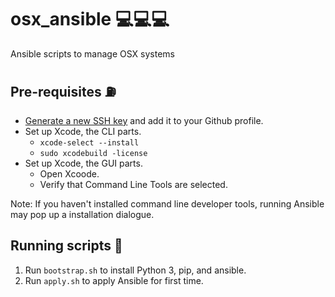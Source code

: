 # osx_ansible 💻💻💻
Ansible scripts to manage OSX systems

## Pre-requisites ⛽

* [Generate a new SSH key](https://docs.github.com/en/authentication/connecting-to-github-with-ssh/generating-a-new-ssh-key-and-adding-it-to-the-ssh-agent) and add it to your Github profile.
* Set up Xcode, the CLI parts.
    * `xcode-select --install`
    * `sudo xcodebuild -license`
* Set up Xcode, the GUI parts.
    * Open Xcoode.
    * Verify that Command Line Tools are selected.

Note: If you haven't installed command line developer tools, running Ansible may pop up a installation dialogue.

## Running scripts 🚀
1. Run `bootstrap.sh` to install Python 3, pip, and ansible.
2. Run `apply.sh` to apply Ansible for first time.
